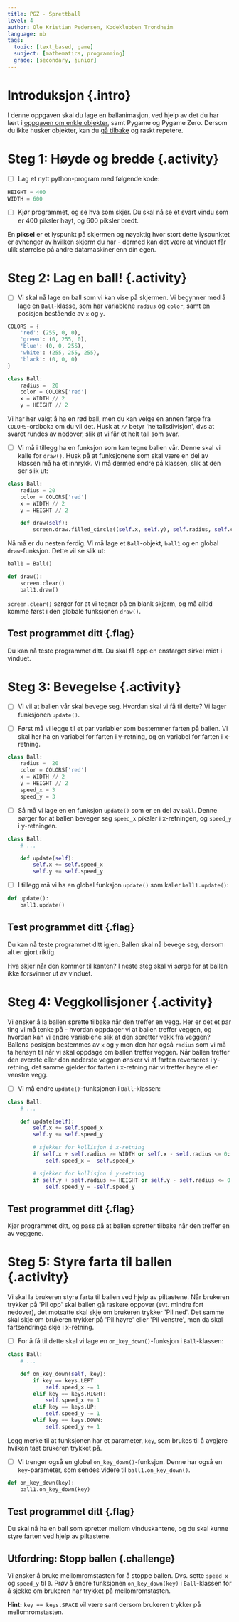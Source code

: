 ```yaml
---
title: PGZ - Sprettball
level: 4
author: Ole Kristian Pedersen, Kodeklubben Trondheim
language: nb
tags:
  topic: [text_based, game]
  subject: [mathematics, programming]
  grade: [secondary, junior]
---
```


# Introduksjon {.intro}

I denne oppgaven skal du lage en ballanimasjon, ved hjelp av det du har lært i
[oppgaven om enkle objekter](../enkle_objekter/enkle_objekter.html), samt Pygame og Pygame
Zero. Dersom du ikke husker objekter, kan du [gå
tilbake](../enkle_objekter/enkle_objekter.html) og raskt repetere.

# Steg 1: Høyde og bredde {.activity}

- [ ] Lag et nytt python-program med følgende kode:

```python
HEIGHT = 400
WIDTH = 600
```

- [ ] Kjør programmet, og se hva som skjer. Du skal nå se et svart vindu som er 400
piksler høyt, og 600 piksler bredt.

En **piksel** er et lyspunkt på skjermen og nøyaktig hvor stort dette
lyspunktet er avhenger av hvilken skjerm du har - dermed kan det være at
vinduet får ulik størrelse på andre datamaskiner enn din egen.

# Steg 2: Lag en ball! {.activity}

- [ ] Vi skal nå lage en ball som vi kan vise på skjermen. Vi begynner med å lage en
`Ball`-klasse, som har variablene `radius` og `color`, samt en posisjon
bestående av `x` og `y`.

```python
COLORS = {
    'red': (255, 0, 0),
    'green': (0, 255, 0),
    'blue': (0, 0, 255),
    'white': (255, 255, 255),
    'black': (0, 0, 0)
}

class Ball:
    radius =  20
    color = COLORS['red']
    x = WIDTH // 2
    y = HEIGHT // 2
```

Vi har her valgt å ha en rød ball, men du kan velge en annen farge fra
`COLORS`-ordboka om du vil det. Husk at `//` betyr 'heltallsdivisjon', dvs at
svaret rundes av nedover, slik at vi får et helt tall som svar.

- [ ] Vi må i tillegg ha en funksjon som kan tegne ballen vår. Denne skal vi kalle
for `draw()`. Husk på at funksjonene som skal være en del av klassen må ha et
innrykk. Vi må dermed endre på klassen, slik at den ser slik ut:

```python
class Ball:
    radius = 20
    color = COLORS['red']
    x = WIDTH // 2
    y = HEIGHT // 2

    def draw(self):
        screen.draw.filled_circle((self.x, self.y), self.radius, self.color)

```

Nå må er du nesten ferdig. Vi må lage et `Ball`-objekt, `ball1` og en global
`draw`-funksjon. Dette vil se slik ut:

```python
ball1 = Ball()

def draw():
    screen.clear()
    ball1.draw()
```

`screen.clear()` sørger for at vi tegner på en blank skjerm, og må alltid komme
først i den globale funksjonen `draw()`.

## Test programmet ditt {.flag}

Du kan nå teste programmet ditt. Du skal få opp en ensfarget sirkel midt i
vinduet.

# Steg 3: Bevegelse {.activity}

- [ ] Vi vil at ballen vår skal bevege seg. Hvordan skal vi få til dette? Vi lager
funksjonen `update()`.

- [ ] Først må vi legge til et par variabler som bestemmer farten på ballen. Vi skal
her ha en variabel for farten i y-retning, og en variabel for farten i
x-retning.

```python
class Ball:
    radius =  20
    color = COLORS['red']
    x = WIDTH // 2
    y = HEIGHT // 2
    speed_x = 3
    speed_y = 3
```

- [ ] Så må vi lage en en funksjon `update()` som er en del av `Ball`. Denne sørger
for at ballen beveger seg `speed_x` piksler i x-retningen, og `speed_y` i
y-retningen.


```python
class Ball:
    # ...

    def update(self):
        self.x += self.speed_x
        self.y += self.speed_y
```

- [ ] I tillegg må vi ha en global funksjon `update()` som kaller `ball1.update()`:

```python
def update():
    ball1.update()
```

## Test programmet ditt {.flag}

Du kan nå teste programmet ditt igjen. Ballen skal nå bevege seg, dersom alt er gjort riktig.

Hva skjer når den kommer til kanten? I neste steg skal vi sørge for at ballen
ikke forsvinner ut av vinduet.

# Steg 4: Veggkollisjoner {.activity}

Vi ønsker å la ballen sprette tilbake når den treffer en vegg. Her er det et
par ting vi må tenke på - hvordan oppdager vi at ballen treffer veggen, og
hvordan kan vi endre variablene slik at den spretter vekk fra veggen? Ballens
posisjon bestemmes av `x` og `y` men den har også `radius` som vi må ta hensyn
til når vi skal oppdage om ballen treffer veggen. Når ballen treffer den
øverste eller den nederste veggen ønsker vi at farten reverseres i y-retning,
det samme gjelder for farten i x-retning når vi treffer høyre eller venstre
vegg.

- [ ] Vi må endre `update()`-funksjonen i `Ball`-klassen:

```python
class Ball:
    # ...

    def update(self):
        self.x += self.speed_x
        self.y += self.speed_y

        # sjekker for kollisjon i x-retning
        if self.x + self.radius >= WIDTH or self.x - self.radius <= 0:
            self.speed_x = -self.speed_x

        # sjekker for kollisjon i y-retning
        if self.y + self.radius >= HEIGHT or self.y - self.radius <= 0:
            self.speed_y = -self.speed_y
```

## Test programmet ditt {.flag}

Kjør programmet ditt, og pass på at ballen spretter tilbake når den treffer en
av veggene.

# Steg 5: Styre farta til ballen {.activity}

Vi skal la brukeren styre farta til ballen ved hjelp av piltastene. Når
brukeren trykker på 'Pil opp' skal ballen gå raskere oppover (evt. mindre fort
nedover), det motsatte skal skje om brukeren trykker 'Pil ned'. Det samme skal
skje om brukeren trykker på 'Pil høyre' eller 'Pil venstre', men da skal
fartsendringa skje i x-retning.

- [ ] For å få til dette skal vi lage en `on_key_down()`-funksjon i `Ball`-klassen:

```python
class Ball:
    # ...

    def on_key_down(self, key):
        if key == keys.LEFT:
            self.speed_x -= 1
        elif key == keys.RIGHT:
            self.speed_x += 1
        elif key == keys.UP:
            self.speed_y -= 1
        elif key == keys.DOWN:
            self.speed_y += 1
```

Legg merke til at funksjonen har et parameter, `key`, som brukes til å avgjøre
hvilken tast brukeren trykket på.

- [ ] Vi trenger også en global `on_key_down()`-funksjon. Denne har også en
`key`-parameter, som sendes videre til `ball1.on_key_down()`.

```python
def on_key_down(key):
    ball1.on_key_down(key)
```

## Test programmet ditt {.flag}

Du skal nå ha en ball som spretter mellom vinduskantene, og du skal kunne styre
farten ved hjelp av piltastene.

## Utfordring: Stopp ballen {.challenge}

Vi ønsker å bruke mellomromstasten for å stoppe ballen. Dvs. sette `speed_x` og
`speed_y` til `0`. Prøv å endre funksjonen `on_key_down(key)` i `Ball`-klassen
for å sjekke om brukeren har trykket på mellomromstasten.

**Hint:** `key == keys.SPACE` vil være sant dersom brukeren trykker på
mellomromstasten.
